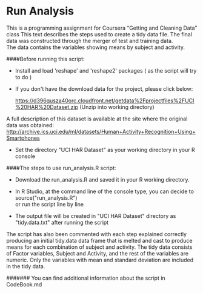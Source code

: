 Run Analysis
============

This is a programming assignment for Coursera “Getting and Cleaning Data” class
This text describes the steps used to create a tidy data file. 
The final data was constructed through the merger of test and training data.  
The data contains the variables showing means by subject and activity. 

####Before running this script:

* Install and load 'reshape' and 'reshape2' packages ( as the script will try to do )
* If you don't have the download data for the project, please click below: 

   https://d396qusza40orc.cloudfront.net/getdata%2Fprojectfiles%2FUCI%20HAR%20Dataset.zip (Unzip into working directory)

A full description of this dataset is available at the site where the original data was obtained: http://archive.ics.uci.edu/ml/datasets/Human+Activity+Recognition+Using+Smartphones 

*	Set the directory "UCI HAR Dataset" as your working directory in your R console


####The steps to use run_analysis.R script: 

*	Download the run_analysis.R and saved it in your R working directory.
*	In R Studio, at the command line of the console type, you can decide to source("run_analysis.R")  
    or run the script line by line
    
*	The output file will be created in "UCI HAR Dataset" directory as "tidy.data.txt" after running the script


The script has also been commented with each step explained correctly producing an initial tidy.data data frame that is melted and cast to produce means for each combination of subject and activity. The tidy data consists of Factor variables, Subject and Activity, and the rest of the variables are numeric. Only the variables with mean and standard deviation are included in the tidy data.

####### You can find additional information about the script in CodeBook.md


